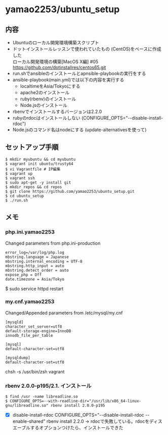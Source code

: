 # yamao2253/ubuntu_setup

## 内容
* Ubuntuのローカル開発環境構築スクリプト
* ドットインストールレッスンで使われていたもの (CentOS)をベースに作成した  
  ローカル開発環境の構築[MacOS X編] #05  
  https://github.com/dotinstallres/centos65.git
* run.shでansibleのインストールとapnsible-playbookの実行をする
* ansible-playbook(main.yml)では以下の内容を実行する
  - localtimeをAsia/Tokyoにする
  - apache2のインストール
  - ruby(rbenv)のインストール
  - Node.jsのインストール
* rbenvでインストールするバージョンは2.2.0
* rubyのrdocはインストールしない (CONFIGURE_OPTS="--disable-install-rdoc")
* Node.jsのコマンド名はnodeにする (update-alternativesを使って)

## セットアップ手順
    $ mkdir myubuntu && cd myubuntu
    $ vagrant init ubuntu/trusty64
    $ vi Vagrantfile # IP編集
    $ vagrant up
    $ vagrant ssh
    $ sudo apt-get -y install git
    $ mkdir repos && cd repos
    $ git clone https://github.com/yamao2253/ubuntu_setup.git
    $ cd ubuntu_setup
    $ ./run.sh

## メモ
### php.ini.yamao2253
Changed parameters from php.ini-production

    error_log=/var/log/php.log
    mbstring.language = Japanese
    mbstring.internal_encoding = UTF-8
    mbstring.http_input = auto
    mbstring.detect_order = auto
    expose_php = Off
    date.timezone = Asia/Tokyo

$ sudo service httpd restart

### my.cnf.yamao2253
Changed/Appended parameters from /etc/mysql/my.cnf

    [mysqld] 
    character_set_server=utf8
    default-storage-engine=InnoDB
    innodb_file_per_table
    
    [mysql]
    default-character-set=utf8
    
    [mysqldump]
    default-character-set=utf8



chsh -s /usr/bin/zsh vagrant


### rbenv 2.0.0-p195/2.1. インストール
    $ find /usr -name libreadline.so
    $ CONFIGURE_OPTS=--with-readline-dir="/usr/lib/x86_64-linux-gnu/libreadline.so" rbenv install 2.0.0-p195

- [x] disable-install-rdoc
CONFIGURE_OPTS="--disable-install-rdoc --enable-shared" rbenv install 2.2.0
→ rdocで失敗している。rdocをディスエーブルするオプションつけたら、インストールできた
